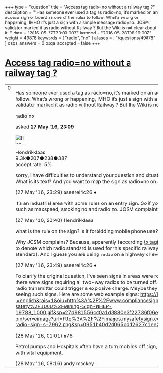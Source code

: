 +++
type = "question"
title = "Access tag radio=no without a railway tag ?"
description = '''Has someone ever used a tag as radio=no, it’s marked on an access sign or board as one of the rules to follow. What’s wrong or happening, IMHO it’s just a sign with a simple message radio=no. JOSM validator marked it as radio without Railway ? But the Wiki is not clear about it.'''
date = "2016-05-27T23:09:00Z"
lastmod = "2016-05-28T08:16:00Z"
weight = 49878
keywords = [ "radio", "no" ]
aliases = [ "/questions/49878" ]
osqa_answers = 0
osqa_accepted = false
+++

<div class="headNormal">

# [Access tag radio=no without a railway tag ?](/questions/49878/access-tag-radiono-without-a-railway-tag)

</div>

<div id="main-body">

<div id="askform">

<table id="question-table" style="width:100%;">
<colgroup>
<col style="width: 50%" />
<col style="width: 50%" />
</colgroup>
<tbody>
<tr>
<td style="width: 30px; vertical-align: top"><div class="vote-buttons">
<span id="post-49878-upvote" class="ajax-command post-vote up" rel="nofollow" title="I like this post (click again to cancel)"> </span>
<div id="post-49878-score" class="post-score" title="current number of votes">
0
</div>
<span id="post-49878-downvote" class="ajax-command post-vote down" rel="nofollow" title="I dont like this post (click again to cancel)"> </span> <span id="favorite-mark" class="ajax-command favorite-mark" rel="nofollow" title="mark/unmark this question as favorite (click again to cancel)"> </span>
<div id="favorite-count" class="favorite-count">
&#10;</div>
</div></td>
<td><div id="item-right">
<div class="question-body">
<p>Has someone ever used a tag as radio=no, it’s marked on an access sign or board as one of the rules to follow. What’s wrong or happening, IMHO it’s just a sign with a simple message radio=no. JOSM validator marked it as radio without Railway ? But the Wiki is not clear about it.</p>
</div>
<div id="question-tags" class="tags-container tags">
<span class="post-tag tag-link-radio" rel="tag" title="see questions tagged &#39;radio&#39;">radio</span> <span class="post-tag tag-link-no" rel="tag" title="see questions tagged &#39;no&#39;">no</span>
</div>
<div id="question-controls" class="post-controls">
&#10;</div>
<div class="post-update-info-container">
<div class="post-update-info post-update-info-user">
<p>asked <strong>27 May '16, 23:09</strong></p>
<img src="https://secure.gravatar.com/avatar/742e93034cd38ad243f7ab26f350b659?s=32&amp;d=identicon&amp;r=g" class="gravatar" width="32" height="32" alt="Hendrikklaas&#39;s gravatar image" />
<p><span>Hendrikklaas</span><br />
<span class="score" title="9286 reputation points"><span>9.3k</span></span><span title="207 badges"><span class="badge1">●</span><span class="badgecount">207</span></span><span title="238 badges"><span class="silver">●</span><span class="badgecount">238</span></span><span title="387 badges"><span class="bronze">●</span><span class="badgecount">387</span></span><br />
<span class="accept_rate" title="Rate of the user&#39;s accepted answers">accept rate:</span> <span title="Hendrikklaas has 39 accepted answers">5%</span></p>
</div>
</div>
<div id="comments-container-49878" class="comments-container">
<span id="49879"></span>
<div id="comment-49879" class="comment">
<div id="post-49879-score" class="comment-score">
&#10;</div>
<div class="comment-text">
<p>sorry, I have difficulties to understand your question and situation. Are you talking of a street sign? What is its text? And you want to map the sign as radio=no on a highway osm way?</p>
</div>
<div id="comment-49879-info" class="comment-info">
<span class="comment-age">(27 May '16, 23:29)</span> <span class="comment-user userinfo">aseerel4c26 ♦</span>
</div>
</div>
<span id="49880"></span>
<div id="comment-49880" class="comment">
<div id="post-49880-score" class="comment-score">
&#10;</div>
<div class="comment-text">
<p>It’s an Industrial area with some rules on an entry sign. So if you’re going in follow the access rules, such as maxspeed, smoking no and radio no. JOSM complaints that there s no railway ?</p>
</div>
<div id="comment-49880-info" class="comment-info">
<span class="comment-age">(27 May '16, 23:48)</span> <span class="comment-user userinfo">Hendrikklaas</span>
</div>
</div>
<span id="49881"></span>
<div id="comment-49881" class="comment">
<div id="post-49881-score" class="comment-score">
&#10;</div>
<div class="comment-text">
<p>what is the rule on the sign? Is it forbidding mobile phone use?</p>
<p>Why JOSM complains? Because, apparently (according <a href="https://taginfo.openstreetmap.org/keys/?key=radio#values">to taginfo</a>) <code>radio</code> is used in the railway context to denote which radio standard is used for this specific railway line (e.g. GSM-R is such a radio standard). And I guess you are using <code>radio</code> on a highway or even landuse.</p>
</div>
<div id="comment-49881-info" class="comment-info">
<span class="comment-age">(27 May '16, 23:49)</span> <span class="comment-user userinfo">aseerel4c26 ♦</span>
</div>
</div>
<span id="49882"></span>
<div id="comment-49882" class="comment">
<div id="post-49882-score" class="comment-score">
&#10;</div>
<div class="comment-text">
<p>To clarify the original question, I've seen signs in areas were rock blasting was being performed where there were signs requiring all two-way radios to be turned off. My guess is there was a chance that a radio transmitter could trigger a explosive charge. Maybe they were being overly cautious, but I recall seeing such signs. Here are some web example signs: <a href="https://ixquick-proxy.com/do/show_picture.pl?l=english&amp;rais=1&amp;oiu=http%3A%2F%2Fwww.compliancesigns.com%2Fmedia%2FNH%2Fworkplace-safety%2F1000%2FMining-Sign-NHEP-19788_1000.gif&amp;sp=27d981556cd0a1d3880e3f22736f06eb">https://ixquick-proxy.com/do/show_picture.pl?l=english&amp;rais=1&amp;oiu=http%3A%2F%2Fwww.compliancesigns.com%2Fmedia%2FNH%2Fworkplace-safety%2F1000%2FMining-Sign-NHEP-19788_1000.gif&amp;sp=27d981556cd0a1d3880e3f22736f06eb</a> and <a href="https://s17-us2.ixquick.com/cgi-bin/serveimage?url=http%3A%2F%2Fimages.mysafetysign.com%2Fimg%2Flg%2FS%2Fturn-off-radio-sign-s-7962.png&amp;sp=0951b40d2d065cdd2627c1ee2af415c0">https://s17-us2.ixquick.com/cgi-bin/serveimage?url=http%3A%2F%2Fimages.mysafetysign.com%2Fimg%2Flg%2FS%2Fturn-off-radio-sign-s-7962.png&amp;sp=0951b40d2d065cdd2627c1ee2af415c0</a></p>
</div>
<div id="comment-49882-info" class="comment-info">
<span class="comment-age">(28 May '16, 01:01)</span> <span class="comment-user userinfo">n76</span>
</div>
</div>
<span id="49883"></span>
<div id="comment-49883" class="comment">
<div id="post-49883-score" class="comment-score">
&#10;</div>
<div class="comment-text">
<p>Petrol pumps and Hospitals often have a turn mobiles off sign, as they may cause a spark or interfere with vital equipment.</p>
</div>
<div id="comment-49883-info" class="comment-info">
<span class="comment-age">(28 May '16, 08:16)</span> <span class="comment-user userinfo">andy mackey</span>
</div>
</div>
</div>
<div id="comment-tools-49878" class="comment-tools">
&#10;</div>
<div class="clear">
&#10;</div>
<div id="comment-49878-form-container" class="comment-form-container">
&#10;</div>
<div class="clear">
&#10;</div>
</div></td>
</tr>
</tbody>
</table>

</div>

</div>

